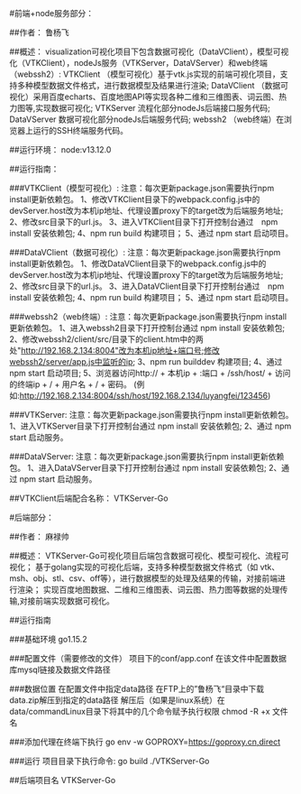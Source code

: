 #前端+node服务部分：

##作者：
    鲁杨飞
    
##概述：
    visualization可视化项目下包含数据可视化（DataVClient），模型可视化（VTKClient），nodeJs服务（VTKServer，DataVServer）和web终端（webssh2）:
    VTKClient （模型可视化）基于vtk.js实现的前端可视化项目，支持多种模型数据文件格式，进行数据模型及结果进行渲染;
    DataVClient （数据可视化）采用百度echarts、百度地图API等实现各种二维和三维图表、词云图、热力图等,实现数据可视化;
    VTKServer  流程化部分nodeJs后端接口服务代码;
    DataVServer  数据可视化部分nodeJs后端服务代码;
    webssh2 （web终端）在浏览器上运行的SSH终端服务代码。

##运行环境：
    node:v13.12.0

##运行指南：

###VTKClient（模型可视化）: 
    注意：每次更新package.json需要执行npm install更新依赖包。
    1、修改VTKClient目录下的webpack.config.js中的devServer.host改为本机ip地址、代理设置proxy下的target改为后端服务地址;
    2、修改src目录下的url.js。
    3、进入VTKClient目录下打开控制台通过　npm install 安装依赖包;
    4、npm run build 构建项目；
    5、通过 npm start 启动项目。

###DataVClient（数据可视化）:
    注意：每次更新package.json需要执行npm install更新依赖包。
    1、修改DataVClient目录下的webpack.config.js中的devServer.host改为本机ip地址、代理设置proxy下的target改为后端服务地址;
    2、修改src目录下的url.js。
    3、进入DataVClient目录下打开控制台通过　npm install 安装依赖包;
    4、npm run build 构建项目；
    5、通过 npm start 启动项目。

###webssh2（web终端）:
    注意：每次更新package.json需要执行npm install更新依赖包。
    1、进入webssh2目录下打开控制台通过  npm install 安装依赖包;
    2、修改webssh2/client/src/目录下的client.htm中的两处"http://192.168.2.134:8004"改为本机ip地址+端口号;修改webssh2/server/app.js中监听的ip;
    3、npm run builddev 构建项目;
    4、通过 npm start 启动项目;
    5、浏览器访问http:// + 本机ip + :端口 + /ssh/host/ + 访问的终端ip + / + 用户名 + / + 密码。
    (例如:http://192.168.2.134:8004/ssh/host/192.168.2.134/luyangfei/123456)

###VTKServer:
    注意：每次更新package.json需要执行npm install更新依赖包。
    1、进入VTKServer目录下打开控制台通过  npm install 安装依赖包;
    2、通过 npm start 启动服务。

###DataVServer:
    注意：每次更新package.json需要执行npm install更新依赖包。
    1、进入DataVServer目录下打开控制台通过  npm install 安装依赖包;
    2、通过 npm start 启动服务。
    
##VTKClient后端配合名称：
    VTKServer-Go

#后端部分：

##作者：
    麻禄帅

##概述：
    VTKServer-Go可视化项目后端包含数据可视化、模型可视化、流程可视化；
    基于golang实现的可视化后端，支持多种模型数据文件格式（如 vtk、msh、obj、stl、csv、off等），进行数据模型的处理及结果的传输，对接前端进行渲染；
    实现百度地图数据、二维和三维图表、词云图、热力图等数据的处理传输,对接前端实现数据可视化。

##运行指南

###基础环境
    go1.15.2
    
###配置文件（需要修改的文件）
    项目下的conf/app.conf
    在该文件中配置数据库mysql链接及数据文件路径

###数据位置
    在配置文件中指定data路径
    在FTP上的”鲁杨飞“目录中下载data.zip解压到指定的data路径
    解压后（如果是linux系统）在data/commandLinux目录下将其中的几个命令赋予执行权限
    chmod -R +x 文件名

###添加代理在终端下执行
    go env -w GOPROXY=https://goproxy.cn,direct

###运行
    项目目录下执行命令:
    go build
    ./VTKServer-Go
    
##后端项目名
    VTKServer-Go

